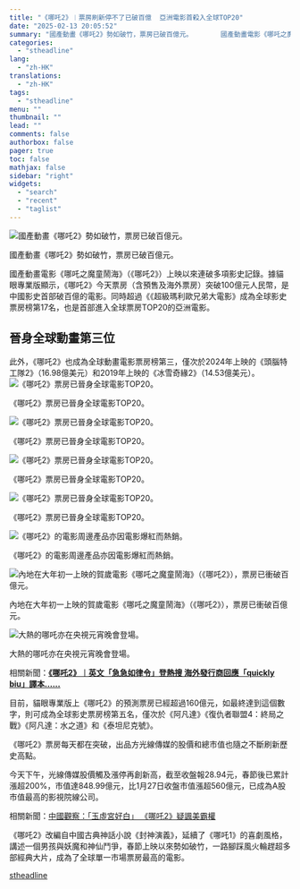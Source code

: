 ```yaml
---
title: "《哪吒2》︱票房刷新停不了已破百億  亞洲電影首殺入全球TOP20"
date: "2025-02-13 20:05:52"
summary: "國產動畫《哪吒2》勢如破竹，票房已破百億元。       國產動畫電影《哪吒之魔童鬧海》（《..."
categories:
  - "stheadline"
lang:
  - "zh-HK"
translations:
  - "zh-HK"
tags:
  - "stheadline"
menu: ""
thumbnail: ""
lead: ""
comments: false
authorbox: false
pager: true
toc: false
mathjax: false
sidebar: "right"
widgets:
  - "search"
  - "recent"
  - "taglist"
---
```


![國產動畫《哪吒2》勢如破竹，票房已破百億元。](https://image.stheadline.com/f/680p0/0x0/100/none/7f3e5ec0689cdac1ef2fc9acd9984a89/stheadline/inewsmedia/20250213/_2025021320011799181.jpg)

國產動畫《哪吒2》勢如破竹，票房已破百億元。




國產動畫電影《哪吒之魔童鬧海》（《哪吒2》）上映以來連破多項影史記錄。據貓眼專業版顯示，《哪吒2》今天票房（含預售及海外票房）突破100億元人民幣，是中國影史首部破百億的電影。同時超過《《超級瑪利歐兄弟大電影》成為全球影史票房榜第17名，也是首部進入全球票房TOP20的亞洲電影。

晉身全球動畫第三位
---------

此外，《哪吒2》也成為全球動畫電影票房榜第三，僅次於2024年上映的《頭腦特工隊2》（16.98億美元）和2019年上映的《冰雪奇緣2》（14.53億美元）。
 ![《哪吒2》票房已晉身全球電影TOP20。](https://image.hkhl.hk/f/1024p0/0x0/100/none/908ee7524751d2f21c4cedb14fd20d52/2025-02/1738965766295_jmYhHN_1738965847863.jpg)


《哪吒2》票房已晉身全球電影TOP20。



 ![《哪吒2》票房已晉身全球電影TOP20。](https://image.hkhl.hk/f/1024p0/0x0/100/none/db65c539a34a7665afbc9e6f32022d77/2025-02/1738965775764_HcBZS5_1738965847899.jpg)


《哪吒2》票房已晉身全球電影TOP20。



 ![《哪吒2》票房已晉身全球電影TOP20。](https://image.hkhl.hk/f/1024p0/0x0/100/none/83daaf1f7e4426276fc4003bd9c3c4f8/2025-02/1738965797240_sa2cRQ_1738965847888.jpg)


《哪吒2》票房已晉身全球電影TOP20。



 ![《哪吒2》票房已晉身全球電影TOP20。](https://image.hkhl.hk/f/1024p0/0x0/100/none/452891c141f84885b86f3906f4872bf2/2025-02/1738965807368_15izNn_1738965847905.jpg)


《哪吒2》票房已晉身全球電影TOP20。



 ![《哪吒2》的電影周邊產品亦因電影爆紅而熱銷。](https://image.hkhl.hk/f/1024p0/0x0/100/none/432d729df284873ac9941d2b61610ab7/2025-02/01_5__0.jpg)


《哪吒2》的電影周邊產品亦因電影爆紅而熱銷。



 ![內地在大年初一上映的賀歲電影《哪吒之魔童鬧海》（《哪吒2》），票房已衝破百億元。](https://image.hkhl.hk/f/1024p0/0x0/100/none/c8c37ca8eab637dd0e072a7209380733/2025-02/01_9_.jpg)


內地在大年初一上映的賀歲電影《哪吒之魔童鬧海》（《哪吒2》），票房已衝破百億元。



 ![大熱的哪吒亦在央視元宵晚會登場。](https://image.hkhl.hk/f/1024p0/0x0/100/none/8186b1918a41d6fcefb4f264baea7034/2025-02/Clipboard20_4.png)


大熱的哪吒亦在央視元宵晚會登場。




相關新聞：**[《哪吒2》︱英文「急急如律令」登熱搜 海外發行商回應「quickly biu」譯本……](https://www.stheadline.com/realtime-china/3427652/%E5%93%AA%E5%90%922%E8%8B%B1%E6%96%87%E6%80%A5%E6%80%A5%E5%A6%82%E5%BE%8B%E4%BB%A4%E7%99%BB%E7%86%B1%E6%90%9C-%E6%B5%B7%E5%A4%96%E7%99%BC%E8%A1%8C%E5%95%86%E5%9B%9E%E6%87%89quickly-biu%E8%AD%AF%E6%9C%AC)**

目前，貓眼專業版上《哪吒2》的預測票房已經超過160億元，如最終達到這個數字，則可成為全球影史票房榜第五名，僅次於《阿凡達》《復仇者聯盟4：終局之戰》《阿凡達：水之道》和《泰坦尼克號》。

《哪吒2》票房每天都在突破，出品方光線傳媒的股價和總市值也隨之不斷刷新歷史高點。

今天下午，光線傳媒股價觸及漲停再創新高，截至收盤報28.94元，春節後已累計漲超200%，市值達848.99億元，比1月27日收盤市值漲超560億元，已成為A股市值最高的影視院線公司。  

  

相關新聞：[中國觀察：「玉虛宮好白」 《哪吒2》疑諷美霸權](https://www.stheadline.com/realtime-china/3427848/%E4%B8%AD%E5%9C%8B%E8%A7%80%E5%AF%9F%E7%8E%89%E8%99%9B%E5%AE%AE%E5%A5%BD%E7%99%BD-%E5%93%AA%E5%90%922%E7%96%91%E8%AB%B7%E7%BE%8E%E9%9C%B8%E6%AC%8A)

《哪吒2》改編自中國古典神話小說《封神演義》，延續了《哪吒1》的喜劇風格，講述一個男孩與妖魔和神仙鬥爭，春節上映以來勢如破竹，一路腳踩風火輪趕超多部經典大片，成為了全球單一市場票房最高的電影。

[stheadline](https://std.stheadline.com/realtime/article/2052638/即時-中國-哪吒2-︱票房刷新停不了已破百億-亞洲電影首殺入全球TOP20)
